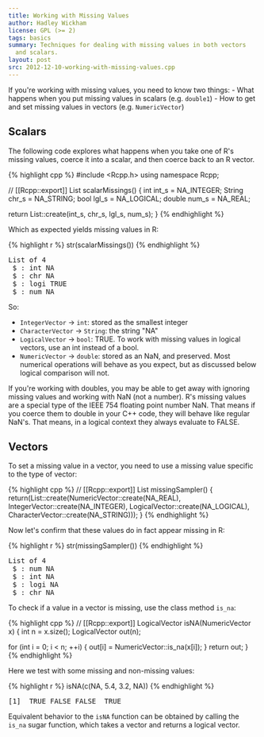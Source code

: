 ```yaml
---
title: Working with Missing Values
author: Hadley Wickham
license: GPL (>= 2)
tags: basics
summary: Techniques for dealing with missing values in both vectors
  and scalars.
layout: post
src: 2012-12-10-working-with-missing-values.cpp
---
```



If you're working with missing values, you need to know two things: - What
happens when you put missing values in scalars (e.g. `double1`) - How to get
and set missing values in vectors (e.g. `NumericVector`)

## Scalars

The following code explores what happens when you take one of R's missing
values, coerce it into a scalar, and then coerce back to an R vector.

{% highlight cpp %}
#include <Rcpp.h>
using namespace Rcpp;

// [[Rcpp::export]]
List scalarMissings() {
  int int_s = NA_INTEGER;
  String chr_s = NA_STRING;
  bool lgl_s = NA_LOGICAL;
  double num_s = NA_REAL;

  return List::create(int_s, chr_s, lgl_s, num_s);
}
{% endhighlight %}

Which as expected yields missing values in R:

{% highlight r %}
str(scalarMissings())
{% endhighlight %}



<pre class="output">
List of 4
 $ : int NA
 $ : chr NA
 $ : logi TRUE
 $ : num NA
</pre>

So:
 
- `IntegerVector` -> `int`: stored as the smallest integer 
- `CharacterVector` -> `String`: the string "NA" 
- `LogicalVector` -> `bool`: TRUE. To work with missing values in logical
vectors, use an int instead of a bool.
- `NumericVector` -> `double`: stored as an NaN, and preserved. Most 
numerical operations will behave as you expect, but as discussed 
below logical comparison will not. 

If you're working with doubles, you may be able to get away with ignoring
missing values and working with NaN (not a number). R's missing values are
a special type of the IEEE 754 floating point number NaN. That means if you
coerce them to double in your C++ code, they will behave like regular NaN's.
That means, in a logical context they always evaluate to FALSE.

## Vectors

To set a missing value in a vector, you need to use a missing value 
specific to the type of vector:

{% highlight cpp %}
// [[Rcpp::export]]
List missingSampler() {
  return(List::create(NumericVector::create(NA_REAL), 
                      IntegerVector::create(NA_INTEGER),
                      LogicalVector::create(NA_LOGICAL), 
                      CharacterVector::create(NA_STRING)));
}
{% endhighlight %}

Now let's confirm that these values do in fact appear missing in R:

{% highlight r %}
str(missingSampler())
{% endhighlight %}



<pre class="output">
List of 4
 $ : num NA
 $ : int NA
 $ : logi NA
 $ : chr NA
</pre>

To check if a value in a vector is missing, use the class method `is_na`:

{% highlight cpp %}
// [[Rcpp::export]]
LogicalVector isNA(NumericVector x) {
  int n = x.size();
  LogicalVector out(n);
  
  for (int i = 0; i < n; ++i) {
    out[i] = NumericVector::is_na(x[i]);
  }
  return out;
}
{% endhighlight %}

Here we test with some missing and non-missing values:

{% highlight r %}
isNA(c(NA, 5.4, 3.2, NA))
{% endhighlight %}



<pre class="output">
[1]  TRUE FALSE FALSE  TRUE
</pre>

Equivalent behavior to the `isNA` function can be obtained by calling the
`is_na` sugar function, which takes a vector and returns a logical vector.

